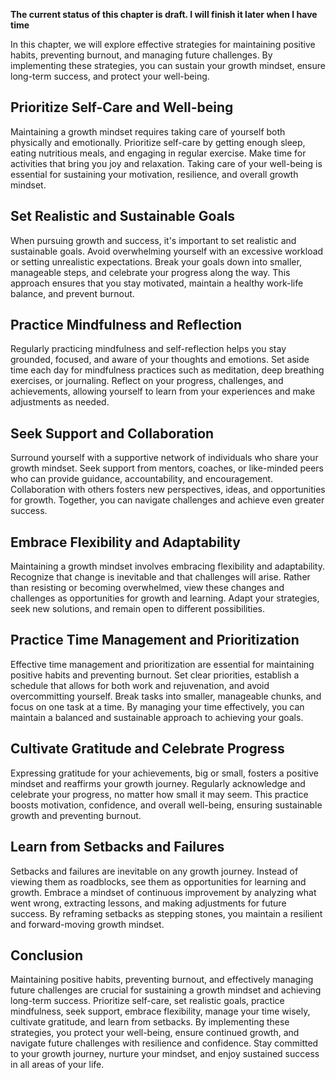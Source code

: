 **The current status of this chapter is draft. I will finish it later when I have time**

In this chapter, we will explore effective strategies for maintaining positive habits, preventing burnout, and managing future challenges. By implementing these strategies, you can sustain your growth mindset, ensure long-term success, and protect your well-being.

Prioritize Self-Care and Well-being
-----------------------------------

Maintaining a growth mindset requires taking care of yourself both physically and emotionally. Prioritize self-care by getting enough sleep, eating nutritious meals, and engaging in regular exercise. Make time for activities that bring you joy and relaxation. Taking care of your well-being is essential for sustaining your motivation, resilience, and overall growth mindset.

Set Realistic and Sustainable Goals
-----------------------------------

When pursuing growth and success, it's important to set realistic and sustainable goals. Avoid overwhelming yourself with an excessive workload or setting unrealistic expectations. Break your goals down into smaller, manageable steps, and celebrate your progress along the way. This approach ensures that you stay motivated, maintain a healthy work-life balance, and prevent burnout.

Practice Mindfulness and Reflection
-----------------------------------

Regularly practicing mindfulness and self-reflection helps you stay grounded, focused, and aware of your thoughts and emotions. Set aside time each day for mindfulness practices such as meditation, deep breathing exercises, or journaling. Reflect on your progress, challenges, and achievements, allowing yourself to learn from your experiences and make adjustments as needed.

Seek Support and Collaboration
------------------------------

Surround yourself with a supportive network of individuals who share your growth mindset. Seek support from mentors, coaches, or like-minded peers who can provide guidance, accountability, and encouragement. Collaboration with others fosters new perspectives, ideas, and opportunities for growth. Together, you can navigate challenges and achieve even greater success.

Embrace Flexibility and Adaptability
------------------------------------

Maintaining a growth mindset involves embracing flexibility and adaptability. Recognize that change is inevitable and that challenges will arise. Rather than resisting or becoming overwhelmed, view these changes and challenges as opportunities for growth and learning. Adapt your strategies, seek new solutions, and remain open to different possibilities.

Practice Time Management and Prioritization
-------------------------------------------

Effective time management and prioritization are essential for maintaining positive habits and preventing burnout. Set clear priorities, establish a schedule that allows for both work and rejuvenation, and avoid overcommitting yourself. Break tasks into smaller, manageable chunks, and focus on one task at a time. By managing your time effectively, you can maintain a balanced and sustainable approach to achieving your goals.

Cultivate Gratitude and Celebrate Progress
------------------------------------------

Expressing gratitude for your achievements, big or small, fosters a positive mindset and reaffirms your growth journey. Regularly acknowledge and celebrate your progress, no matter how small it may seem. This practice boosts motivation, confidence, and overall well-being, ensuring sustainable growth and preventing burnout.

Learn from Setbacks and Failures
--------------------------------

Setbacks and failures are inevitable on any growth journey. Instead of viewing them as roadblocks, see them as opportunities for learning and growth. Embrace a mindset of continuous improvement by analyzing what went wrong, extracting lessons, and making adjustments for future success. By reframing setbacks as stepping stones, you maintain a resilient and forward-moving growth mindset.

Conclusion
----------

Maintaining positive habits, preventing burnout, and effectively managing future challenges are crucial for sustaining a growth mindset and achieving long-term success. Prioritize self-care, set realistic goals, practice mindfulness, seek support, embrace flexibility, manage your time wisely, cultivate gratitude, and learn from setbacks. By implementing these strategies, you protect your well-being, ensure continued growth, and navigate future challenges with resilience and confidence. Stay committed to your growth journey, nurture your mindset, and enjoy sustained success in all areas of your life.

